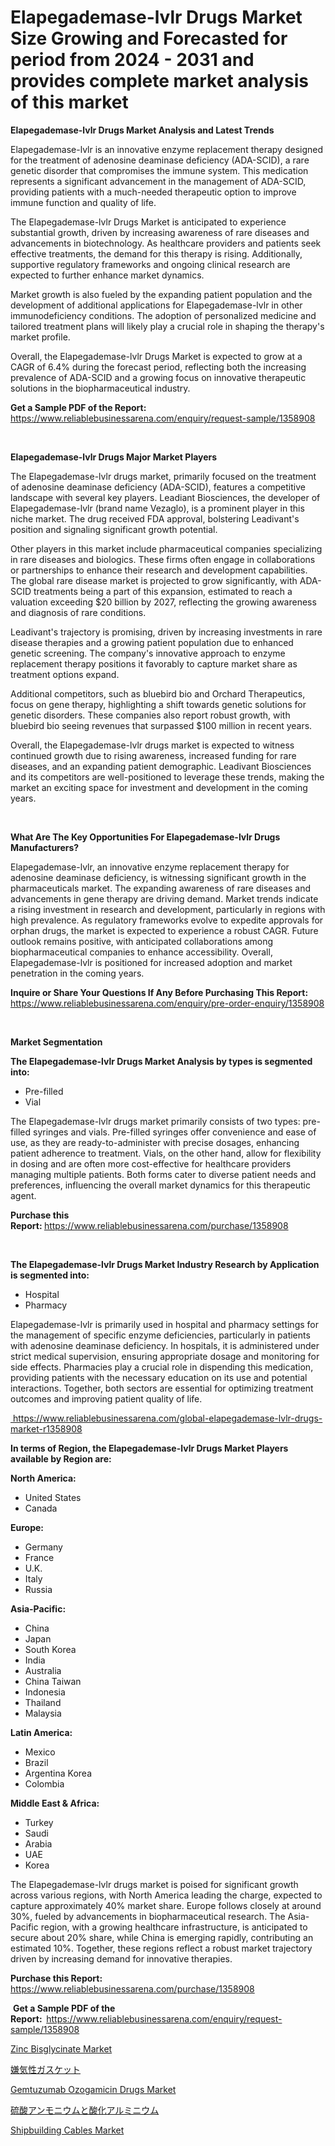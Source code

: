 <p><h1>Elapegademase-lvlr Drugs Market Size Growing and Forecasted for period from 2024 - 2031 and provides complete market analysis of this market</h1></p><p><strong>Elapegademase-lvlr Drugs Market Analysis and Latest Trends</strong></p>
<p><p>Elapegademase-lvlr is an innovative enzyme replacement therapy designed for the treatment of adenosine deaminase deficiency (ADA-SCID), a rare genetic disorder that compromises the immune system. This medication represents a significant advancement in the management of ADA-SCID, providing patients with a much-needed therapeutic option to improve immune function and quality of life.</p><p>The Elapegademase-lvlr Drugs Market is anticipated to experience substantial growth, driven by increasing awareness of rare diseases and advancements in biotechnology. As healthcare providers and patients seek effective treatments, the demand for this therapy is rising. Additionally, supportive regulatory frameworks and ongoing clinical research are expected to further enhance market dynamics.</p><p>Market growth is also fueled by the expanding patient population and the development of additional applications for Elapegademase-lvlr in other immunodeficiency conditions. The adoption of personalized medicine and tailored treatment plans will likely play a crucial role in shaping the therapy's market profile.</p><p>Overall, the Elapegademase-lvlr Drugs Market is expected to grow at a CAGR of 6.4% during the forecast period, reflecting both the increasing prevalence of ADA-SCID and a growing focus on innovative therapeutic solutions in the biopharmaceutical industry.</p></p>
<p><strong>Get a Sample PDF of the Report:&nbsp;</strong> <a href="https://www.reliablebusinessarena.com/enquiry/request-sample/1358908">https://www.reliablebusinessarena.com/enquiry/request-sample/1358908</a></p>
<p>&nbsp;</p>
<p><strong>Elapegademase-lvlr Drugs Major Market Players</strong></p>
<p><p>The Elapegademase-lvlr drugs market, primarily focused on the treatment of adenosine deaminase deficiency (ADA-SCID), features a competitive landscape with several key players. Leadiant Biosciences, the developer of Elapegademase-lvlr (brand name Vezaglo), is a prominent player in this niche market. The drug received FDA approval, bolstering Leadivant's position and signaling significant growth potential.</p><p>Other players in this market include pharmaceutical companies specializing in rare diseases and biologics. These firms often engage in collaborations or partnerships to enhance their research and development capabilities. The global rare disease market is projected to grow significantly, with ADA-SCID treatments being a part of this expansion, estimated to reach a valuation exceeding $20 billion by 2027, reflecting the growing awareness and diagnosis of rare conditions.</p><p>Leadivant's trajectory is promising, driven by increasing investments in rare disease therapies and a growing patient population due to enhanced genetic screening. The company's innovative approach to enzyme replacement therapy positions it favorably to capture market share as treatment options expand.</p><p>Additional competitors, such as bluebird bio and Orchard Therapeutics, focus on gene therapy, highlighting a shift towards genetic solutions for genetic disorders. These companies also report robust growth, with bluebird bio seeing revenues that surpassed $100 million in recent years.</p><p>Overall, the Elapegademase-lvlr drugs market is expected to witness continued growth due to rising awareness, increased funding for rare diseases, and an expanding patient demographic. Leadivant Biosciences and its competitors are well-positioned to leverage these trends, making the market an exciting space for investment and development in the coming years.</p></p>
<p>&nbsp;</p>
<p><strong>What Are The Key Opportunities For Elapegademase-lvlr Drugs Manufacturers?</strong></p>
<p><p>Elapegademase-lvlr, an innovative enzyme replacement therapy for adenosine deaminase deficiency, is witnessing significant growth in the pharmaceuticals market. The expanding awareness of rare diseases and advancements in gene therapy are driving demand. Market trends indicate a rising investment in research and development, particularly in regions with high prevalence. As regulatory frameworks evolve to expedite approvals for orphan drugs, the market is expected to experience a robust CAGR. Future outlook remains positive, with anticipated collaborations among biopharmaceutical companies to enhance accessibility. Overall, Elapegademase-lvlr is positioned for increased adoption and market penetration in the coming years.</p></p>
<p><strong>Inquire or Share Your Questions If Any Before Purchasing This Report:</strong> <a href="https://www.reliablebusinessarena.com/enquiry/pre-order-enquiry/1358908">https://www.reliablebusinessarena.com/enquiry/pre-order-enquiry/1358908</a></p>
<p>&nbsp;</p>
<p><strong>Market Segmentation</strong></p>
<p><strong>The Elapegademase-lvlr Drugs Market Analysis by types is segmented into:</strong></p>
<p><ul><li>Pre-filled</li><li>Vial</li></ul></p>
<p><p>The Elapegademase-lvlr drugs market primarily consists of two types: pre-filled syringes and vials. Pre-filled syringes offer convenience and ease of use, as they are ready-to-administer with precise dosages, enhancing patient adherence to treatment. Vials, on the other hand, allow for flexibility in dosing and are often more cost-effective for healthcare providers managing multiple patients. Both forms cater to diverse patient needs and preferences, influencing the overall market dynamics for this therapeutic agent.</p></p>
<p><strong>Purchase this Report:&nbsp;</strong><a href="https://www.reliablebusinessarena.com/purchase/1358908">https://www.reliablebusinessarena.com/purchase/1358908</a></p>
<p>&nbsp;</p>
<p><strong>The Elapegademase-lvlr Drugs Market Industry Research by Application is segmented into:</strong></p>
<p><ul><li>Hospital</li><li>Pharmacy</li></ul></p>
<p><p>Elapegademase-lvlr is primarily used in hospital and pharmacy settings for the management of specific enzyme deficiencies, particularly in patients with adenosine deaminase deficiency. In hospitals, it is administered under strict medical supervision, ensuring appropriate dosage and monitoring for side effects. Pharmacies play a crucial role in dispending this medication, providing patients with the necessary education on its use and potential interactions. Together, both sectors are essential for optimizing treatment outcomes and improving patient quality of life.</p></p>
<p><a href="https://www.reliablebusinessarena.com/global-elapegademase-lvlr-drugs-market-r1358908">&nbsp;https://www.reliablebusinessarena.com/global-elapegademase-lvlr-drugs-market-r1358908</a></p>
<p><strong>In terms of Region, the Elapegademase-lvlr Drugs Market Players available by Region are:</strong></p>
<p>
    <p> <strong> North America: </strong>
        <ul>
            <li>United States</li>
            <li>Canada</li>
        </ul>
        </p> 
    <p> <strong> Europe: </strong>
        <ul>
            <li>Germany</li>
            <li>France</li>
            <li>U.K.</li>
            <li>Italy</li>
            <li>Russia</li>
        </ul>
        </p> 
    <p> <strong> Asia-Pacific: </strong>
        <ul>
            <li>China</li>
            <li>Japan</li>
            <li>South Korea</li>
            <li>India</li>
            <li>Australia</li>
            <li>China Taiwan</li>
            <li>Indonesia</li>
            <li>Thailand</li>
            <li>Malaysia</li>
        </ul>
        </p> 
    <p> <strong> Latin America: </strong>
        <ul>
            <li>Mexico</li>
            <li>Brazil</li>
            <li>Argentina Korea</li>
            <li>Colombia</li>
        </ul>
        </p> 
    <p> <strong> Middle East & Africa: </strong>
        <ul>
            <li>Turkey</li>
            <li>Saudi</li>
            <li>Arabia</li>
            <li>UAE</li>
            <li>Korea</li>
        </ul>
    </p>
    </p>
<p><p>The Elapegademase-lvlr drugs market is poised for significant growth across various regions, with North America leading the charge, expected to capture approximately 40% market share. Europe follows closely at around 30%, fueled by advancements in biopharmaceutical research. The Asia-Pacific region, with a growing healthcare infrastructure, is anticipated to secure about 20% share, while China is emerging rapidly, contributing an estimated 10%. Together, these regions reflect a robust market trajectory driven by increasing demand for innovative therapies.</p></p>
<p><strong>Purchase this Report: </strong><a href="https://www.reliablebusinessarena.com/purchase/1358908">https://www.reliablebusinessarena.com/purchase/1358908</a></p>
<p>&nbsp;<strong>Get a Sample PDF of the Report:&nbsp;&nbsp;</strong><a href="https://www.reliablebusinessarena.com/enquiry/request-sample/1358908">https://www.reliablebusinessarena.com/enquiry/request-sample/1358908</a></p>
<p><strong></strong></p>
<p><p><a href="https://issuu.com/reportprime-2/docs/zinc-bisglycinate-market-size-2030._f736bd2268bf1e">Zinc Bisglycinate Market</a></p><p><a href="https://medium.com/@gfd5fgf/anaerobic-gasket-market-%E3%81%AE%E3%82%B0%E3%83%AD%E3%83%BC%E3%83%90%E3%83%AB%E5%B8%82%E5%A0%B4%E6%A6%82%E8%A6%81%E3%81%AF-%E4%B8%96%E7%95%8C%E3%81%8A%E3%82%88%E3%81%B3%E4%B8%BB%E8%A6%81%E5%B8%82%E5%A0%B4%E3%81%AB%E3%81%8A%E3%81%91%E3%82%8B%E6%A5%AD%E7%95%8C%E3%81%AB%E5%BD%B1%E9%9F%BF%E3%82%92%E4%B8%8E%E3%81%88%E3%82%8B%E4%B8%BB%E8%A6%81%E3%81%AA%E3%83%88%E3%83%AC%E3%83%B3%E3%83%89%E3%81%AB%E3%81%A4%E3%81%84%E3%81%A6-%E7%8B%AC%E8%87%AA%E3%81%AE%E8%A6%96%E7%82%B9%E3%82%92%E6%8F%90%E4%BE%9B%E3%81%97%E3%81%BE%E3%81%99-80d8c0808550">嫌気性ガスケット</a></p><p><a href="https://github.com/luckyshygirl/Market-Research-Report-List-6/blob/main/gemtuzumab-ozogamicin-drugs-market.md">Gemtuzumab Ozogamicin Drugs Market</a></p><p><a href="https://medium.com/@gfd5fgf/ammonium-sulphate-and-aluminium-oxide-88873986936b">硫酸アンモニウムと酸化アルミニウム</a></p><p><a href="https://www.linkedin.com/pulse/insights-shipbuilding-cables-market-share-competitive-landscape-ix5zc?trackingId=jbZjhPkiRhGgGkRyvjzIBw%3D%3D">Shipbuilding Cables Market</a></p></p>